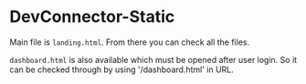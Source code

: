# DevConnector-Static

Main file is `landing.html`. From there you can check all the files.

`dashboard.html` is also available which must be opened after user login. So it can be checked through by using '/dashboard.html' in URL.
